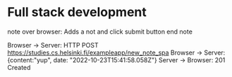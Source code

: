 # Full stack development

note over browser:
Adds a not and click submit button
end note

Browser -> Server: HTTP POST https://studies.cs.helsinki.fi/exampleapp/new_note_spa
Browser -> Server: {content:"yup", date: "2022-10-23T15:41:58.058Z"}
Server -> Browser: 201 Created


